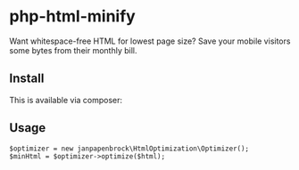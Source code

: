 # php-html-minify

Want whitespace-free HTML for lowest page size? Save your mobile visitors some bytes from their monthly bill.

## Install

This is available via composer:

    

## Usage

    $optimizer = new janpapenbrock\HtmlOptimization\Optimizer();
    $minHtml = $optimizer->optimize($html);
